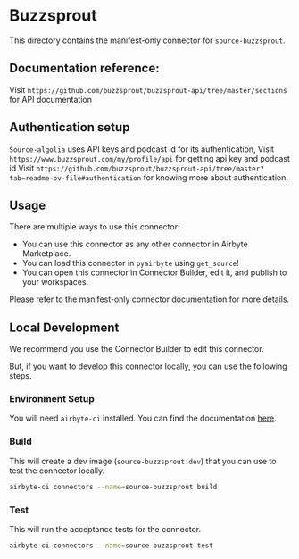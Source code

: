 # Buzzsprout
This directory contains the manifest-only connector for `source-buzzsprout`.

## Documentation reference:
Visit `https://github.com/buzzsprout/buzzsprout-api/tree/master/sections` for API documentation

## Authentication setup
`Source-algolia` uses API keys and podcast id for its authentication,
Visit `https://www.buzzsprout.com/my/profile/api` for getting api key and podcast id
Visit `https://github.com/buzzsprout/buzzsprout-api/tree/master?tab=readme-ov-file#authentication` for knowing more about authentication.

## Usage
There are multiple ways to use this connector:
- You can use this connector as any other connector in Airbyte Marketplace.
- You can load this connector in `pyairbyte` using `get_source`!
- You can open this connector in Connector Builder, edit it, and publish to your workspaces.

Please refer to the manifest-only connector documentation for more details.

## Local Development
We recommend you use the Connector Builder to edit this connector.

But, if you want to develop this connector locally, you can use the following steps.

### Environment Setup
You will need `airbyte-ci` installed. You can find the documentation [here](airbyte-ci).

### Build
This will create a dev image (`source-buzzsprout:dev`) that you can use to test the connector locally.
```bash
airbyte-ci connectors --name=source-buzzsprout build
```

### Test
This will run the acceptance tests for the connector.
```bash
airbyte-ci connectors --name=source-buzzsprout test
```

